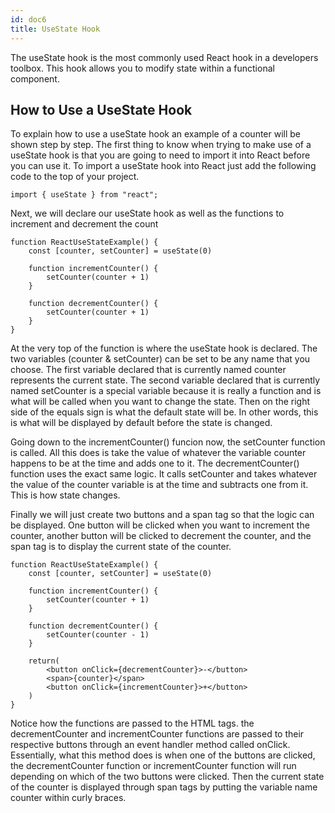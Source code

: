 ```yaml
---
id: doc6
title: UseState Hook
---
```


The useState hook is the most commonly used React hook in a developers toolbox. This hook allows you to modify state within a functional component.

## How to Use a UseState Hook

To explain how to use a useState hook an example of a counter will be shown step by step. The first thing to know when trying to make use of a useState hook is that you are going to need to import it into React before you can use it. To import a useState hook into React just add the following code to the top of your project.

```
import { useState } from "react";
```

Next, we will declare our useState hook as well as the functions to increment and decrement the count

```
function ReactUseStateExample() {
    const [counter, setCounter] = useState(0)

    function incrementCounter() {
        setCounter(counter + 1)
    }

    function decrementCounter() {
        setCounter(counter + 1)
    }
}
```

At the very top of the function is where the useState hook is declared. The two variables (counter & setCounter) can be set to be any name that you choose. The first variable declared that is currently named counter represents the current state. The second variable declared that is currently named setCounter is a special variable because it is really a function and is what will be called when you want to change the state. Then on the right side of the equals sign is what the default state will be. In other words, this is what will be displayed by default before the state is changed.

Going down to the incrementCounter() funcion now, the setCounter function is called. All this does is take the value of whatever the variable counter happens to be at the time and adds one to it. The decrementCounter() function uses the exact same logic. It calls setCounter and takes whatever the value of the counter variable is at the time and subtracts one from it. This is how state changes.

Finally we will just create two buttons and a span tag so that the logic can be displayed. One button will be clicked when you want to increment the counter, another button will be clicked to decrement the counter, and the span tag is to display the current state of the counter.

```
function ReactUseStateExample() {
    const [counter, setCounter] = useState(0)

    function incrementCounter() {
        setCounter(counter + 1)
    }

    function decrementCounter() {
        setCounter(counter - 1)
    }

    return(
        <button onClick={decrementCounter}>-</button>
        <span>{counter}</span>
        <button onClick={incrementCounter}>+</button>
    )
}
```

Notice how the functions are passed to the HTML tags. the decrementCounter and incrementCounter functions are passed to their respective buttons through an event handler method called onClick. Essentially, what this method does is when one of the buttons are clicked, the decrementCounter function or incrementCounter function will run depending on which of the two buttons were clicked. Then the current state of the counter is displayed through span tags by putting the variable name counter within curly braces.